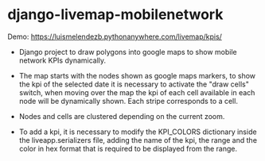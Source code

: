 # django-livemap-mobilenetwork

Demo:
https://luismelendezb.pythonanywhere.com/livemap/kpis/


- Django project to draw polygons into google maps to show mobile network KPIs dynamically.

- The map starts with the nodes shown as google maps markers, to show the kpi of the selected date it is necessary to activate the "draw cells" switch, when moving over the map the kpi of each cell available in each node will be dynamically shown. Each stripe corresponds to a cell.

- Nodes and cells are clustered depending on the current zoom.

- To add a kpi, it is necessary to modify the KPI_COLORS dictionary inside the liveapp.serializers file, adding the name of the kpi, the range and the color in hex format that is required to be displayed from the range.

